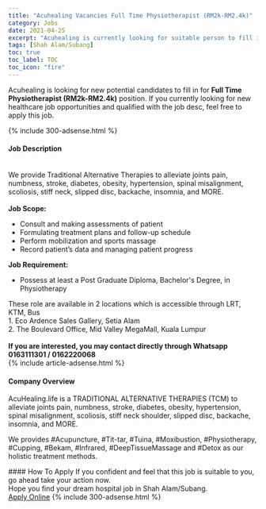 ```yaml
---
title: "Acuhealing Vacancies Full Time Physiotherapist (RM2k-RM2.4k)" 
category: Jobs 
date: 2021-04-25 
excerpt: "Acuhealing is currently looking for suitable person to fill in the Full Time Physiotherapist (RM2k-RM2.4k) which positioned at Shah Alam/Subang" 
tags: [Shah Alam/Subang] 
toc: true 
toc_label: TOC 
toc_icon: "fire" 
--- 
```


<p>Acuhealing is looking for new potential candidates to fill in for <b>Full Time Physiotherapist (RM2k-RM2.4k)</b> position. If you currently looking for new healthcare job opportunities and qualified with the job desc, feel free to apply this job.
</p>{% include 300-adsense.html %} 
<div><div><h4>Job Description</h4></div><div><div><span><div><div><br>We provide Traditional Alternative Therapies to alleviate joints pain, numbness, stroke, diabetes, obesity, hypertension, spinal misalignment, scoliosis, stiff neck, slipped disc, backache, insomnia, and MORE.<strong>&#160;</strong><br><br><strong>Job Scope:</strong><ul><li>Consult and making assessments of patient</li><li>Formulating treatment plans and follow-up schedule</li><li>Perform mobilization and sports massage</li><li>Record patient&#8217;s data and managing patient progress</li></ul><div><strong>Job Requirement:</strong></div><ul><li>Possess at least a Post Graduate Diploma, Bachelor's Degree, in Physiotherapy</li></ul><div>These role are available in 2 locations which is accessible through&#160;LRT, KTM, Bus</div><div>1. Eco Ardence Sales Gallery, Setia Alam</div><div>2. The Boulevard Office, Mid Valley MegaMall, Kuala Lumpur</div><div><br><strong>If you are interested, you may contact directly through Whatsapp 0163111301 / 0162220068</strong></div></div></div></span></div></div></div> 
{% include article-adsense.html %} 
<div><div><h4>Company Overview</h4></div><div><div><span><div><p>AcuHealing.life is a TRADITIONAL ALTERNATIVE THERAPIES (TCM) to alleviate joints pain, numbness, stroke, diabetes, obesity, hypertension, spinal misalignment, scoliosis, stiff neck shoulder, slipped disc, backache, insomnia, and MORE.</p><p>We provides #Acupuncture, #Tit-tar, #Tuina, #Moxibustion, #Physiotherapy, #Cupping, #Bekam, #Infrared, #DeepTissueMassage and #Detox as our holistic treatment methods.</p></div></span></div></div></div> 
#### How To Apply 
If you confident and feel that this job is suitable to you, go ahead take your action now. <br/> 
Hope you find your dream hospital job in Shah Alam/Subang. <br/> 
<a href="https://www.jobstreet.com.my/en/job/full-time-physiotherapist-rm2k-rm2-4k-4532958?jobId=jobstreet-my-job-4532958" class="btn btn--warning" target="_blank" rel="nofollow noopenner">Apply Online</a> 
{% include 300-adsense.html %} 